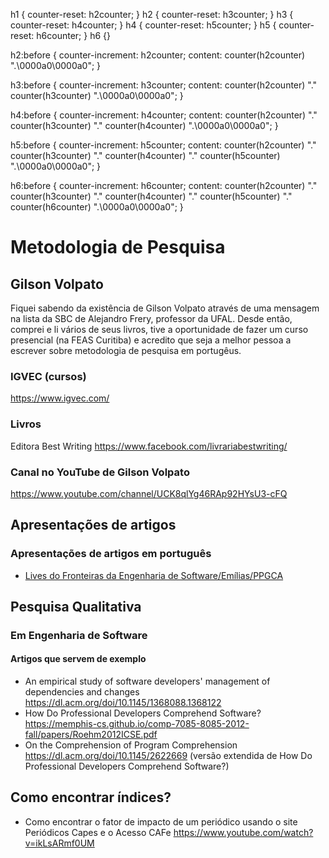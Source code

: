h1 { counter-reset: h2counter; }
h2 { counter-reset: h3counter; }
h3 { counter-reset: h4counter; }
h4 { counter-reset: h5counter; }
h5 { counter-reset: h6counter; }
h6 {}

h2:before {
    counter-increment: h2counter;
    content: counter(h2counter) ".\0000a0\0000a0";
}

h3:before {
    counter-increment: h3counter;
    content: counter(h2counter) "." counter(h3counter) ".\0000a0\0000a0";
}

h4:before {
    counter-increment: h4counter;
    content: counter(h2counter) "." counter(h3counter) "." counter(h4counter) ".\0000a0\0000a0";
}

h5:before {
    counter-increment: h5counter;
    content: counter(h2counter) "." counter(h3counter) "." counter(h4counter) "." counter(h5counter) ".\0000a0\0000a0";
}

h6:before {
    counter-increment: h6counter;
    content: counter(h2counter) "." counter(h3counter) "." counter(h4counter) "." counter(h5counter) "." counter(h6counter) ".\0000a0\0000a0";
}

# Metodologia de Pesquisa

## Gilson Volpato

Fiquei sabendo da existência de Gilson Volpato através de uma mensagem na lista da SBC de Alejandro Frery, professor da UFAL. Desde então, comprei e li vários de seus livros, tive a oportunidade de fazer um curso presencial (na FEAS Curitiba) e acredito que seja a melhor pessoa a escrever sobre metodologia de pesquisa em portugêus.

### IGVEC  (cursos)

 https://www.igvec.com/
 
### Livros

Editora Best Writing https://www.facebook.com/livrariabestwriting/

### Canal no YouTube de Gilson Volpato

https://www.youtube.com/channel/UCK8qlYg46RAp92HYsU3-cFQ


## Apresentações de artigos

### Apresentações de artigos em português

- [Lives do Fronteiras da Engenharia de Software/Emílias/PPGCA](https://www.youtube.com/playlist?list=PLqYFZmKhrqupT8uSnbL8kpmJhq4f5DQoY)

## Pesquisa Qualitativa

### Em Engenharia de Software

#### Artigos que servem de exemplo

- An empirical study of software developers' management of dependencies and changes https://dl.acm.org/doi/10.1145/1368088.1368122
- How Do Professional Developers Comprehend Software? https://memphis-cs.github.io/comp-7085-8085-2012-fall/papers/Roehm2012ICSE.pdf
- On the Comprehension of Program Comprehension https://dl.acm.org/doi/10.1145/2622669 (versão extendida de  How Do Professional Developers Comprehend Software?)


## Como encontrar índices?

- Como encontrar o fator de impacto de um periódico usando o site Periódicos Capes e o Acesso CAFe https://www.youtube.com/watch?v=ikLsARmf0UM

